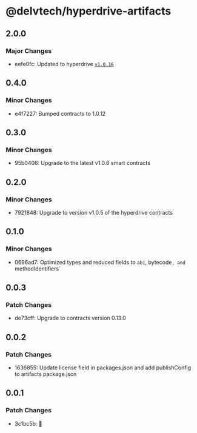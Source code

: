 # @delvtech/hyperdrive-artifacts

## 2.0.0

### Major Changes

- eefe0fc: Updated to hyperdrive [`v1.0.16`](https://github.com/delvtech/hyperdrive/releases/tag/v1.0.16)

## 0.4.0

### Minor Changes

- e4f7227: Bumped contracts to 1.0.12

## 0.3.0

### Minor Changes

- 95b0406: Upgrade to the latest v1.0.6 smart contracts

## 0.2.0

### Minor Changes

- 7921848: Upgrade to version v1.0.5 of the hyperdrive contracts

## 0.1.0

### Minor Changes

- 0696ad7: Optimized types and reduced fields to `abi`, bytecode`, and `methodIdentifiers`

## 0.0.3

### Patch Changes

- de73cff: Upgrade to contracts version 0.13.0

## 0.0.2

### Patch Changes

- 1636855: Update license field in packages.json and add publishConfig to artifacts package.json

## 0.0.1

### Patch Changes

- 3c1bc5b: 🚀
